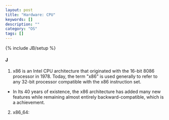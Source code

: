 ```yaml
---
layout: post
title: "Hardware: CPU"
keywords: []
description: ""
category: "OS"
tags: []
---
```

{% include JB/setup %}

#### J
1. x86 is an Intel CPU architecture that originated with the 16-bit 8086
   processor in 1978. Today, the term "x86" is used generally to refer to any
   32-bit processor compatible with the x86 instruction set.
- In Its 40 years of existence, the x86 architecture has added many new features
  while remaining almost entirely backward-compatible, which is a achievement.

2. x86\_64: 
